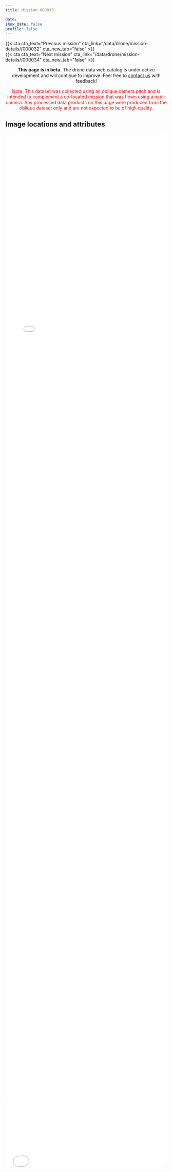 ```yaml
---
title: Mission 000033

date:
show_date: false
profile: false
---
```


<div class="container">
    <div class="row">
        <div class="col-sm">
            <div class="text-center">
            {{< cta cta_text="Previous mission" cta_link="/data/drone/mission-details//000032" cta_new_tab="false" >}}
            </div>
        </div>
        <div class="col-sm">
            <div class="text-center">
            {{< cta cta_text="Next mission" cta_link="/data/drone/mission-details//000034" cta_new_tab="false" >}}
            </div>
        </div>
    </div>
</div>

<p style="line-height: 125%; text-align:center;"><b>This page is in beta.</b> The drone data web catalog is under active development and will continue to improve. Feel free to <a href="/about/#contact-us">contact us</a> with feedback!</p>

<p style="color: red; line-height: 125%; text-align:center;">Note: This dataset was collected using an oblique camera pitch and is intended to complement a co-located mission that was flown using a nadir camera. Any processed data products on this page were produced from the oblique dataset only and are not expected to be of high quality.</p>

## Image locations and attributes

<iframe src="/drone-mission-details-maps/000033.html" frameborder="0" scrolling="yes" seamless="seamless" style="display:block; width:100%; height:75vh; background: rgba(0,0,0,0);" class="tester"></iframe>

<br>

<iframe src="/drone-mission-details-datatables/000033.html" onload='javascript:(function(o){o.style.height=o.contentWindow.document.body.scrollHeight+"px";}(this));' style="height:200px;width:100%;border:none;overflow:hidden;padding:0;"></iframe>

<br>

<!-- Script to make the datatable the height to fit the data -->
<script type="application/javascript">
    var iframe = document.getElementById("myIframe");
 
    iframe.onload = function(){
    iframe.contentWindow.document.body.scrollHeight + 'px';
    }
</script>
